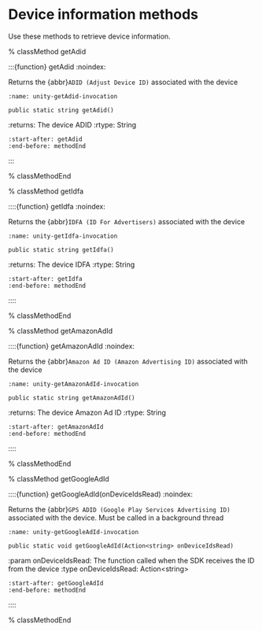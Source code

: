 # Device information methods

Use these methods to retrieve device information.

% classMethod getAdid

:::{function} getAdid
:noindex:

Returns the {abbr}`ADID (Adjust Device ID)` associated with the device

```{code-block} cs
:name: unity-getAdid-invocation

public static string getAdid()
```

:returns: The device ADID
:rtype: String

```{include} /unity/fragments/Adjust.md
:start-after: getAdid
:end-before: methodEnd
```

:::

% classMethodEnd

% classMethod getIdfa

::::{function} getIdfa
:noindex:

Returns the {abbr}`IDFA (ID For Advertisers)` associated with the device

```{code-block} cs
:name: unity-getIdfa-invocation

public static string getIdfa()
```

:returns: The device IDFA
:rtype: String

```{include} /unity/fragments/Adjust.md
:start-after: getIdfa
:end-before: methodEnd
```

::::

% classMethodEnd

% classMethod getAmazonAdId

::::{function} getAmazonAdId
:noindex:

Returns the {abbr}`Amazon Ad ID (Amazon Advertising ID)` associated with the device

```{code-block} cs
:name: unity-getAmazonAdId-invocation

public static string getAmazonAdId()
```

:returns: The device Amazon Ad ID
:rtype: String

```{include} /unity/fragments/Adjust.md
:start-after: getAmazonAdId
:end-before: methodEnd
```

::::

% classMethodEnd

% classMethod getGoogleAdId

::::{function} getGoogleAdId(onDeviceIdsRead)
:noindex:

Returns the {abbr}`GPS ADID (Google Play Services Advertising ID)` associated with the device. Must be called in a background thread

```{code-block} cs
:name: unity-getGoogleAdId-invocation

public static void getGoogleAdId(Action<string> onDeviceIdsRead)
```

:param onDeviceIdsRead: The function called when the SDK receives the ID from the device
:type onDeviceIdsRead: Action\<string\>

```{include} /unity/fragments/Adjust.md
:start-after: getGoogleAdId
:end-before: methodEnd
```

::::

% classMethodEnd
